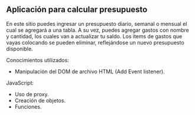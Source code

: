 ## Aplicación para calcular presupuesto
En este sitio puedes ingresar un presupuesto diario, semanal o mensual el cual se agregará a una tabla.
A su vez, puedes agregar gastos con nombre y cantidad, los cuales van a actualizar tu saldo.
Los ítems de gastos que vayas colocando se pueden eliminar, reflejándose un nuevo presupuesto disponible.

Conocimientos utilizados:
- Manipulación del DOM de archivo HTML (Add Event listener).

JavaScript:
- Uso de proxy.
- Creación de objetos.
- Funciones.


